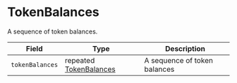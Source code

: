 # TokenBalances

A sequence of token balances.

| Field           | Type                                       | Description                  |
| --------------- | ------------------------------------------ | ---------------------------- |
| `tokenBalances` | repeated [TokenBalances](tokenbalances.md) | A sequence of token balances |
